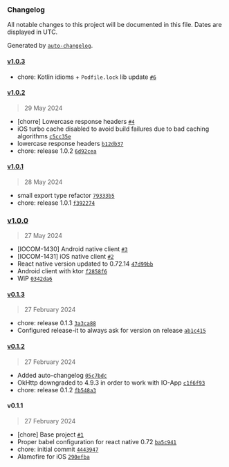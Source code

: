 ### Changelog

All notable changes to this project will be documented in this file. Dates are displayed in UTC.

Generated by [`auto-changelog`](https://github.com/CookPete/auto-changelog).

#### [v1.0.3](https://github.com/pagopa/io-react-native-http-client/compare/v1.0.2...v1.0.3)

- chore: Kotlin idioms + `Podfile.lock` lib update [`#6`](https://github.com/pagopa/io-react-native-http-client/pull/6)

#### [v1.0.2](https://github.com/pagopa/io-react-native-http-client/compare/v1.0.1...v1.0.2)

> 29 May 2024

- [chorre] Lowercase response headers [`#4`](https://github.com/pagopa/io-react-native-http-client/pull/4)
- iOS turbo cache disabled to avoid build failures due to bad caching algorithms [`c5cc35e`](https://github.com/pagopa/io-react-native-http-client/commit/c5cc35ef4a34295d79458d5d83bcc75fa3218cbc)
- lowercase response headers [`b12db37`](https://github.com/pagopa/io-react-native-http-client/commit/b12db37fd57468236febead6adeb51d63d415161)
- chore: release 1.0.2 [`6d92cea`](https://github.com/pagopa/io-react-native-http-client/commit/6d92cea43dcf7d220d0b66463915fc4086a6a56b)

#### [v1.0.1](https://github.com/pagopa/io-react-native-http-client/compare/v1.0.0...v1.0.1)

> 28 May 2024

- small export type refactor [`79333b5`](https://github.com/pagopa/io-react-native-http-client/commit/79333b5958b1bf0c1d2128943dc765ea3221775c)
- chore: release 1.0.1 [`f392274`](https://github.com/pagopa/io-react-native-http-client/commit/f39227416e3a7c80510e80d6ef35ff3c73228365)

### [v1.0.0](https://github.com/pagopa/io-react-native-http-client/compare/v0.1.3...v1.0.0)

> 27 May 2024

- [IOCOM-1430] Android native client [`#3`](https://github.com/pagopa/io-react-native-http-client/pull/3)
- [IOCOM-1431] iOS native client [`#2`](https://github.com/pagopa/io-react-native-http-client/pull/2)
- React native version updated to 0.72.14 [`47d99bb`](https://github.com/pagopa/io-react-native-http-client/commit/47d99bb7c571d046741164b41d8ba5e886ff2e08)
- Android client with ktor [`f2858f6`](https://github.com/pagopa/io-react-native-http-client/commit/f2858f67da3b891c427c647280111869154ccd27)
- WiP [`0342da6`](https://github.com/pagopa/io-react-native-http-client/commit/0342da6966e22c18663933edc7330a94ad54df6d)

#### [v0.1.3](https://github.com/pagopa/io-react-native-http-client/compare/v0.1.2...v0.1.3)

> 27 February 2024

- chore: release 0.1.3 [`3a3ca88`](https://github.com/pagopa/io-react-native-http-client/commit/3a3ca889bf93c9fa1ff1a9c3a7b769d590dab890)
- Configured release-it to always ask for version on release [`ab1c415`](https://github.com/pagopa/io-react-native-http-client/commit/ab1c4159e6cba4a64c647b26ed794dc0b905da58)

#### [v0.1.2](https://github.com/pagopa/io-react-native-http-client/compare/v0.1.1...v0.1.2)

> 27 February 2024

- Added auto-changelog [`05c7bdc`](https://github.com/pagopa/io-react-native-http-client/commit/05c7bdcb6ca56117e9fadcaa0384e0d464026a9e)
- OkHttp downgraded to 4.9.3 in order to work with IO-App [`c1f6f93`](https://github.com/pagopa/io-react-native-http-client/commit/c1f6f9371ef8823512bb4692f893f68e8b910ce5)
- chore: release 0.1.2 [`fb548a3`](https://github.com/pagopa/io-react-native-http-client/commit/fb548a334b92c0345b54a8f061ca0df800ed0a40)

#### v0.1.1

> 27 February 2024

- [chore] Base project [`#1`](https://github.com/pagopa/io-react-native-http-client/pull/1)
- Proper babel configuration for react native 0.72 [`ba5c941`](https://github.com/pagopa/io-react-native-http-client/commit/ba5c9416b33aeddcbe164fb752d238f6730f0e1a)
- chore: initial commit [`4443947`](https://github.com/pagopa/io-react-native-http-client/commit/444394770aaf1e4b00396197aa3ff7821f4fb6c4)
- Alamofire for iOS [`290efba`](https://github.com/pagopa/io-react-native-http-client/commit/290efba219ef68e3dea3f6173bdf2f58abeeb296)
